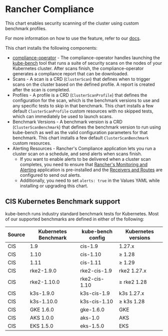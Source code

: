 
# Rancher Compliance

This chart enables security scanning of the cluster using custom benchmark profiles.

For more information on how to use the feature, refer to our [docs](https://ranchermanager.docs.rancher.com/how-to-guides/advanced-user-guides/compliance-scan-guides).

This chart installs the following components:

- [compliance-operator](https://github.com/rancher/compliance-operator) - The compliance-operator handles launching the [kube-bench](https://github.com/aquasecurity/kube-bench) tool that runs a suite of security scans on the nodes of your Kubernetes cluster. After scans finish, the compliance-operator generates a compliance report that can be downloaded.
- Scans - A scan is a CRD (`ClusterScan`) that defines when to trigger scans on the cluster based on the defined profile. A report is created after the scan is completed.
- Profiles - A profile is a CRD (`ClusterScanProfile`) that defines the configuration for the scan, which is the benchmark versions to use and any specific tests to skip in that benchmark. This chart installs a few default `ClusterScanProfile` custom resources with no skipped tests, which can immediately be used to launch scans.
- Benchmark Versions - A benchmark version is a CRD (`ClusterScanBenchmark`) that defines the benchmark version to run using kube-bench as well as the valid configuration parameters for that benchmark. This chart installs a few default `ClusterScanBenchmark` custom resources.
- Alerting Resources - Rancher's Compliance application lets you run a cluster scan on a schedule, and send alerts when scans finish.
    - If you want to enable alerts to be delivered when a cluster scan completes, you need to ensure that [Rancher's Monitoring and Alerting](https://ranchermanager.docs.rancher.com/how-to-guides/advanced-user-guides/monitoring-alerting-guides) application is pre-installed and the [Receivers and Routes](https://ranchermanager.docs.rancher.com/how-to-guides/advanced-user-guides/monitoring-v2-configuration-guides/advanced-configuration/alertmanager) are configured to send out alerts.
    - Additionally, you need to set `alerts: true` in the Values YAML while installing or upgrading this chart.


## CIS Kubernetes Benchmark support

kube-bench runs industry standard benchmark tests for Kubernetes. Most of our supported benchmarks are defined in either of the following:

| Source | Kubernetes Benchmark | kube-bench config   | Kubernetes versions      |
|--------|---------------------|---------------------|-------------------------|
| CIS    | 1.9                 | cis-1.9             | 1.27.x                  |
| CIS    | 1.10                | cis-1.10            | ≥ 1.28                  |
| CIS    | 1.11                | cis-1.11            | ≥ 1.29                  |
| CIS    | rke2-1.9.0          | rke2-cis-1.9        | rke2 1.27.x             |
| CIS    | rke2-1.10.0         | rke2-cis-1.10       | ≥ rke2 1.28             |
| CIS    | k3s-1.9.0           | k3s-cis-1.9         | k3s 1.27.x              |
| CIS    | k3s-1.10.0          | k3s-cis-1.10        | ≥ k3s 1.28              |
| CIS    | GKE 1.6.0           | gke-1.6.0           | GKE                     |
| CIS    | AKS 1.0.0           | aks-1.0             | AKS                     |
| CIS    | EKS 1.5.0           | eks-1.5.0           | EKS                     |

